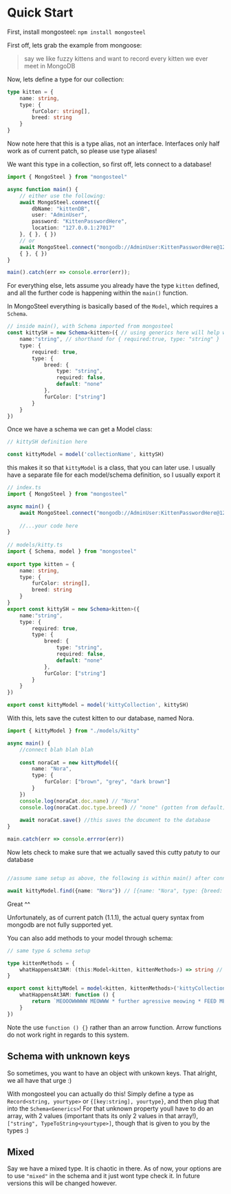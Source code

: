 # Quick Start

First, install mongosteel: `npm install mongosteel`

First off, lets grab the example from mongoose:
> say we like fuzzy kittens and want to record every kitten we ever meet in MongoDB

Now, lets define a type for our collection:

```ts
type kitten = {
    name: string,
    type: {
        furColor: string[],
        breed: string        
    }
}
```
Now note here that this is a type alias, not an interface. Interfaces only half work as of current patch, so please use type aliases!

We want this type in a collection, so first off, lets connect to a database!

```ts
import { MongoSteel } from "mongosteel"

async function main() {
    // either use the following:
    await MongoSteel.connect({ 
        dbName: "kittenDB", 
        user: "AdminUser", 
        password: "KittenPasswordHere", 
        location: "127.0.0.1:27017"
    }, { }, { })
    // or
    await MongoSteel.connect("mongodb://AdminUser:KittenPasswordHere@127.0.0.1:27017/kittenDB", 
    { }, { })
}

main().catch(err => console.error(err));
```

For everything else, lets assume you already have the type `kitten` defined, and all the further code is happening within the `main()` function.

In MongoSteel everything is basically based of the `Model`, which requires a `Schema`.

```ts
// inside main(), with Schema imported from mongosteel
const kittySH = new Schema<kitten>({ // using generics here will help with typings
    name:"string", // shorthand for { required:true, type: "string" }
    type: {
        required: true,
        type: {
            breed: {
				type: "string",
				required: false,
				default: "none"
			},
            furColor: ["string"]
        }
    }
})
```

Once we have a schema we can get a Model class:

```ts
// kittySH definition here

const kittyModel = model('collectionName', kittySH)

```

this makes it so that `kittyModel` is a class, that you can later use. I usually have a separate file for each model/schema definition, so I usually export it

```ts
// index.ts
import { MongoSteel } from "mongosteel"

async main() {
	await MongoSteel.connect("mongodb://AdminUser:KittenPasswordHere@127.0.0.1:27017/kittenDB")
	
	//...your code here
}
							 
// models/kitty.ts
import { Schema, model } from "mongosteel"
							 
export type kitten = {
    name: string,
    type: {
        furColor: string[],
        breed: string        
    }
}
export const kittySH = new Schema<kitten>({
    name:"string",
    type: {
        required: true,
        type: {
            breed: {
				type: "string",
				required: false,
				default: "none"
			},
            furColor: ["string"]
        }
    }
}) 

export const kittyModel = model('kittyCollection', kittySH)
```

With this, lets save the cutest kitten to our database, named Nora. 

```ts
import { kittyModel } from "./models/kitty"

async main() {
	//connect blah blah blah
	
	const noraCat = new kittyModel({
		name: "Nora",
		type: {
			furColor: ["brown", "grey", "dark brown"]
		}		
	})
	console.log(noraCat.doc.name) // "Nora"
	console.log(noraCat.doc.type.breed) // "none" (gotten from default)
	
	await noraCat.save() //this saves the document to the database
}

main.catch(err => console.errror(err))
```

Now lets check to make sure that we actually saved this cutty patuty to our database

```ts

//assume same setup as above, the following is within main() after connection definition

await kittyModel.find({name: "Nora"}) // [{name: "Nora", type: {breed: "none", furColor: ["brown", "grey", "dark brown"]}}]
```
Great ^^

Unfortunately, as of current patch (1.1.1), the actual query syntax from mongodb are not fully supported yet. 

You can also add methods to your model through schema:

```ts
// same type & schema setup

type kittenMethods = {
    whatHappensAt3AM: (this:Model<kitten, kittenMethods>) => string // as of current patch you need to define 'this' yourself, and there isn't type checking for this, though in the future this may be fixed
}

export const kittyModel = model<kitten, kittenMethods>('kittyCollection', kittySH, {
    whatHappensAt3AM: function () {
        return `MEOOOWWWWW MEOWWW * further agressive meowing * FEED MEEEE!!! I ${this.doc.name} DECLARE THAT THIS IS PURE TORTURE! I HAVE NEVER IN MY LIFE BEEN FED BEFORE!`
    }
})
```

Note the use `function () {}` rather than an arrow function. Arrow functions do not work right in regards to this system.


## Schema with unknown keys

So sometimes, you want to have an object with unkown keys. That alright, we all have that urge :)

With mongosteel you can actually do this! Simply define a type as `Record<string, yourtype>` or `{[key:string], yourtype}`, and then plug that into the `Schema<Generics>`! For that unknown property youll have to do an array, with 2 values (important thats its only 2 values in that array!), `["string", TypeToString<yourtype>]`, though that is given to you by the types :)

## Mixed

Say we have a mixed type. It is chaotic in there. As of now, your options are to use `"mixed"` in the schema and it just wont type check it. In future versions this will be changed however.

